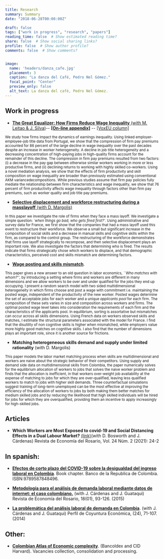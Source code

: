 ```yaml
---
title: Research
summary: Summary
date: "2018-06-28T00:00:00Z"

draft: false
tags: ["work in progress", "research", "papers"]
reading_time: false  # Show estimated reading time?
share: false  # Show social sharing links?
profile: false  # Show author profile?
comments: false  # Show comments?


image:
  name: 'headers/danza_cafe.jpg'
  placement: 3
  caption: "La danza del Café, Pedro Nel Gómez."
  focal_point: "Center"
  preview_only: false
  alt_text: La danza del café, Pedro Nel Gómez.
---
```



## Work in progress

- [**The Great Equalizer: How Firms Reduce Wage Inequality** (with M. Leitao & J. Silva)](https://jaimono.netlify.app/files/The_Great_Equalizer_LMS_2023.pdf)-- [**\[On-line appendix\]**](https://jaimono.netlify.app/files/online_appendix_LMS_2023.pdf)   -- [\[VoxEU column\]](https://cepr.org/voxeu/columns/how-firms-reduce-wage-inequality) 

<small> 

We study how firms impact the dynamics of earnings inequality. Using linked employer-employee-job title data from Portugal, we show that the compression of firm pay premiums accounted for 86 percent of the large decline in wage inequality over the past decades despite an increase in worker heterogeneity. A decline in job title heterogeneity and a decreasing concentration of high-paying jobs in high-quality firms account for the remainder of this decline. The compression in firm pay premiums resulted from two factors: (i) a decrease in the pay gap between otherwise similar workers working in more or less productive firms, and (ii) declining returns to working with highly skilled co-workers. Using a novel mediation analysis, we show that the effects of firm productivity and skill composition on wage inequality are broader than previously estimated using conventional AKM variancedecompositions. While previous studies assume that firm pay policies fully mediate the relationship between firm characteristics and wage inequality, we show that 76 percent of firm productivity affects wage inequality through factors other than firm pay premiums, such as worker quality and job title pay premiums.

</small>

- [**Selective displacement and workforce restructuring during a masslayoff** (with D. Margolis)](https://jaimono.netlify.app/files/selective_2021_MONTANA_MARGOLIS.pdf)

<small> 

In this paper we investigate the role of firms when they face a mass layoff. We investigate a simple question: _`when things go bad, who gets fired first?'_. Using administrative and survey data for France,
we first show that the companies that had a mass layoff used this event to restructure their workforce. We observe a small but significant increase in the composition of social skills and a decrease in manual skills and cognitive skills within the firm, as compared to the control group. The restructuring of the workforce demonstrates that firms use layoff strategically to recompose, and then selective displacement plays an important role. We also investigate the factors that determining who is fired. The results indicate that firms strategically chose which workers to displace, and that demographic characteristics, perceived cost and skills mismatch are determining factors.

</small> 


- [**Wage posting and skills mismatch**](https://jaimono.netlify.app/files/Wage_posting_and_multidimensional_skills_mismatch_MONTANA_2021.pdf).



<small>

This paper gives a new answer to an old question in labor economics, _``Who matches with whom?''_, by introducing a setting where firms and workers are different in many dimensions and we allow workers to be over and under qualified for the jobs they end up occupying. I present a random search model with two sided multidimensional heterogeneity in which firms choose and post a wage with commitment i.e. maintaining the posted wage, independent of the productivity of the new worker. Posted wages determine the set of acceptable jobs for each worker and a unique _applicants pool_ for each firm. The composition of these sets varies in size and composition across workers and firms. The optimal posted wage level takes into consideration the requirements of each firm and the characteristics of the applicants pool. In equilibrium, sorting is assortative but mismatches can occur across all skills dimensions. Using French data on workers observed skills and matches, I estimate the structural parameters associated with the model for France. I find that the disutility of non cognitive skills is higher when mismatched, while employers value more highly good matches on cognitive skills. I also find that the number of dimensions plays an important role, since it is another source for frictions.


</small>

- **Matching heterogeneous skills demand and supply under limited rationality** (with D. Margolis)


<small>

This paper models the labor market matching process when skills are multidimensional and workers are naive about the strategic behavior of their competitors. Using supply and demand side data on multidimensional skills from Colombia, the paper numerically solves for the equilibrium allocation of workers to jobs that solves the naive worker problem and finds that the allocation is inefficient, in that workers over-weight job availability at the expense of matching to jobs for which they are over-qualified, leaving less qualified workers to match to jobs with higher skill demands. Three counterfactual simulations suggest training of long-term unemployed can be the most effective at improving the efficiency of the allocation of workers to jobs by both making them better matches for medium skilled jobs and by reducing the likelihood that high skilled individuals will be hired for jobs for which they are overqualified, providing them an incentive to apply increasingly for high-skilled jobs.


</small>

## Articles

- **Which Workers are Most Exposed to covid-19 and Social Distancing Effects in a Dual Labour Market?** [(link)](https://doi.org/10.12804/revistas.urosario.edu.co/economia/a.10549)(with D. Bosworth  and J. Cárdenas) Revista de Economía del Rosario, Vol. 24 Núm. 2 (2021): 24-2 


## In spanish:

- [**Efectos de corto plazo del COVID-19 sobre la desigualdad del ingreso laboral en Colombia**](https://repositorio.banrep.gov.co/bitstream/handle/20.500.12134/10296/LBR_2022-04.pdf). Book chapter. Banco de la Republica de Colombia. ISBN:9789587848496.

- [**Metodología para el análisis de demanda laboral mediante datos de internet: el caso colombiano.**](https://revistas.urosario.edu.co/index.php/economia/article/view/4583/3299) (with J. Cárdenas and J. Guataqui) Revista de Economía del Rosario, 18(01), 93-126. (2015)

- [**La problemática del análisis laboral de demanda en Colombia**](https://revistas.udea.edu.co/index.php/coyuntura/article/view/24416/19948). (with J. Cárdenas and J. Guataqui) Perfil de Coyuntura Económica, (24), 71-107. (2014)

## Other:

- [**Colombian Atlas of Economic complexity**](http://datlascolombia.com/#/about/project-description). (Bancoldex and CID Harvard). Vacancies collection, consolidation and processing.
